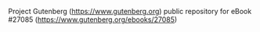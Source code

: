 Project Gutenberg (https://www.gutenberg.org) public repository for eBook #27085 (https://www.gutenberg.org/ebooks/27085)
